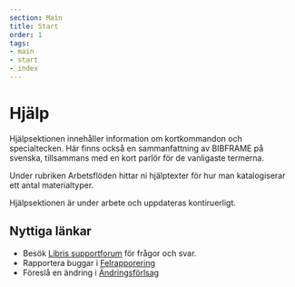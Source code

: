 ```yaml
---
section: Main
title: Start
order: 1
tags:
- main
- start
- index
---
```


# Hjälp

Hjälpsektionen innehåller information om kortkommandon och specialtecken. Här finns också en sammanfattning av BIBFRAME på svenska, tillsammans med en kort parlör för de vanligaste termerna. 

Under rubriken Arbetsflöden hittar ni hjälptexter för hur man katalogiserar ett antal materialtyper. 

Hjälpsektionen är under arbete och uppdateras kontiruerligt. 

## Nyttiga länkar

* Besök [Libris supportforum](https://kundo.se/org/librisxl/) för frågor och svar. 
* Rapportera buggar i [Felrapporering](https://goo.gl/forms/3mL7jTlEpbU3BQM13) 
* Föreslå en ändring i [Ändringsförlsag](https://goo.gl/forms/dPxkhMqE10RvKQFE2) 

